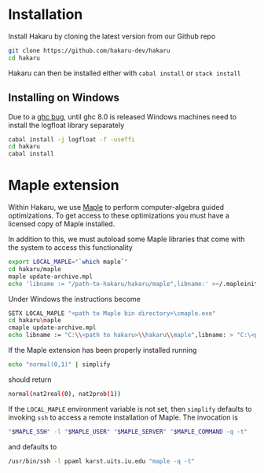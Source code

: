 # Installation

Install Hakaru by cloning the latest version from our Github repo

````bash
git clone https://github.com/hakaru-dev/hakaru
cd hakaru
````

Hakaru can then be installed either with `cabal install` or `stack install`

## Installing on Windows

Due to a [ghc bug](https://ghc.haskell.org/trac/ghc/ticket/3242), until ghc 8.0
is released Windows machines need to install the logfloat library separately

````bash
cabal install -j logfloat -f -useffi
cd hakaru
cabal install
````

# Maple extension

Within Hakaru, we use [Maple](http://www.maplesoft.com/) to perform
computer-algebra guided optimizations. To get access to these optimizations
you must have a licensed copy of Maple installed.

In addition to this, we must autoload some Maple libraries that come
with the system to access this functionality

````bash
export LOCAL_MAPLE="`which maple`"
cd hakaru/maple
maple update-archive.mpl
echo 'libname := "/path-to-hakaru/hakaru/maple",libname:' >~/.mapleinit
````

Under Windows the instructions become

````bash
SETX LOCAL_MAPLE "<path to Maple bin directory>\cmaple.exe"
cd hakaru\maple 
cmaple update-archive.mpl
echo libname := "C:\\<path to hakaru>\\hakaru\\maple",libname: > "C:\<path to maple>\lib\maple.ini"
````

If the Maple extension has been properly installed running

````bash
echo "normal(0,1)" | simplify
````

should return

````bash
normal(nat2real(0), nat2prob(1))
````

If the `LOCAL_MAPLE` environment variable is not set, then `simplify`
defaults to invoking `ssh` to access a remote installation of Maple.
The invocation is
````bash
"$MAPLE_SSH" -l "$MAPLE_USER" "$MAPLE_SERVER" "$MAPLE_COMMAND -q -t"
````
and defaults to
````bash
/usr/bin/ssh -l ppaml karst.uits.iu.edu "maple -q -t"
````
